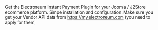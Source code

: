 Get the Electroneum Instant Payment Plugin for your Joomla / J2Store ecommerce platform. Simpe installation and configuration. Make sure you get your Vendor API data from https://my.electroneum.com (you need to apply for them)
